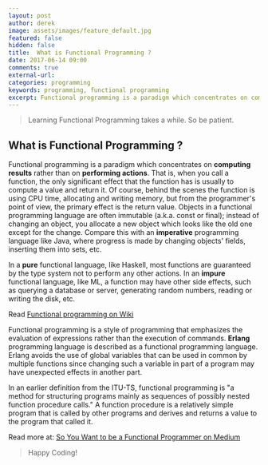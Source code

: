 ```yaml
---
layout: post
author: derek
image: assets/images/feature_default.jpg
featured: false
hidden: false
title:  What is Functional Programming ?
date: 2017-06-14 09:00
comments: true
external-url:
categories: programming
keywords: programming, functional programming
excerpt: Functional programming is a paradigm which concentrates on computing results rather than on performing actions.
---
```

>Learning Functional Programming takes a while. So be patient.

## What is Functional Programming ?

Functional programming is a paradigm which concentrates on **computing results** rather than on **performing actions**.  That is, when you call a function, the only significant effect that the function has is usually to compute a value and return it. Of course, behind the scenes the function is using CPU time, allocating and writing memory, but from the programmer's point of view, the primary effect is the return value.  Objects in a functional programming language are often immutable (a.k.a. const or final); instead of changing an object, you allocate a new object which looks like the old one except for the change.  Compare this with an **imperative** programming language like Java, where progress is made by changing objects' fields, inserting them into sets, etc.

In a **pure** functional language, like Haskell, most functions are guaranteed by the type system not to perform any other actions.  In an **impure** functional language, like ML, a function may have other side effects, such as querying a database or server, generating random numbers, reading or writing the disk, etc.

Read [Functional programming on Wiki](https://en.wikipedia.org/wiki/Functional_programming)

Functional programming is a style of programming that emphasizes the evaluation of expressions rather than the execution of commands. **Erlang** programming language is described as a functional programming language. Erlang avoids the use of global variables that can be used in common by multiple functions since changing such a variable in part of a program may have unexpected effects in another part.

In an earlier definition from the ITU-TS, functional programming is "a method for structuring programs mainly as sequences of possibly nested function procedure calls." A function procedure is a relatively simple program that is called by other programs and derives and returns a value to the program that called it.

Read more at: [So You Want to be a Functional Programmer on Medium](https://medium.com/@cscalfani/so-you-want-to-be-a-functional-programmer-part-1-1f15e387e536)

>Happy Coding!


